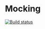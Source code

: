 # Mocking
[![Build status](https://ci.appveyor.com/api/projects/status/1cdbiru97cgklogj?svg=true)](https://ci.appveyor.com/project/Anna-Edel/mocking)

